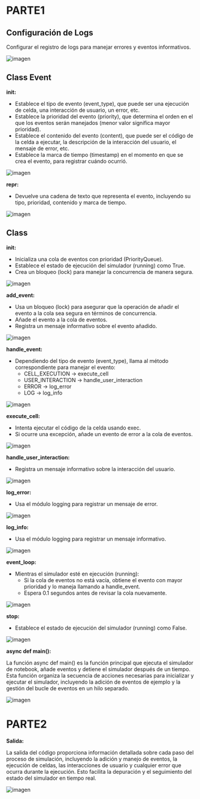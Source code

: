 # PARTE1

## Configuración de Logs

Configurar el registro de logs para manejar errores y eventos informativos.

![imagen](https://github.com/user-attachments/assets/51a2a7df-3c69-43bc-a576-874969ceb5e5)

## Class Event

**__init__:**

- Establece el tipo de evento (event_type), que puede ser una ejecución de celda, una interacción de usuario, un error, etc.
- Establece la prioridad del evento (priority), que determina el orden en el que los eventos serán manejados (menor valor significa mayor prioridad).
- Establece el contenido del evento (content), que puede ser el código de la celda a ejecutar, la descripción de la interacción del usuario, el mensaje de error, etc.
- Establece la marca de tiempo (timestamp) en el momento en que se crea el evento, para registrar cuándo ocurrió.

![imagen](https://github.com/user-attachments/assets/49aab736-450b-4467-9510-d3714d763ee4)

**__repr__:**

- Devuelve una cadena de texto que representa el evento, incluyendo su tipo, prioridad, contenido y marca de tiempo.

![imagen](https://github.com/user-attachments/assets/21ded17c-6f06-432a-94a5-a80e8ab75ce5)

## Class 

**__init__:**

- Inicializa una cola de eventos con prioridad (PriorityQueue).
- Establece el estado de ejecución del simulador (running) como True.
- Crea un bloqueo (lock) para manejar la concurrencia de manera segura.

![imagen](https://github.com/user-attachments/assets/711f9222-2b3c-4e82-b28f-828c0d54d354)

**add_event:**

- Usa un bloqueo (lock) para asegurar que la operación de añadir el evento a la cola sea segura en términos de concurrencia.
- Añade el evento a la cola de eventos.
- Registra un mensaje informativo sobre el evento añadido.

![imagen](https://github.com/user-attachments/assets/f35aaefa-a5e8-4bc9-bdea-e023ff32a32c)

**handle_event:**

- Dependiendo del tipo de evento (event_type), llama al método correspondiente para manejar el evento:
  - CELL_EXECUTION -> execute_cell
  - USER_INTERACTION -> handle_user_interaction
  - ERROR -> log_error
  - LOG -> log_info

![imagen](https://github.com/user-attachments/assets/c5715167-d0e6-4f93-a7f9-0208f2a1d71a)

**execute_cell:**

- Intenta ejecutar el código de la celda usando exec.
- Si ocurre una excepción, añade un evento de error a la cola de eventos.

![imagen](https://github.com/user-attachments/assets/374c3bab-17bf-4e77-96a0-c395a0034733)

**handle_user_interaction:**

- Registra un mensaje informativo sobre la interacción del usuario.

![imagen](https://github.com/user-attachments/assets/74a0fffc-178f-4e45-a112-c5e674c91e05)

**log_error:**

- Usa el módulo logging para registrar un mensaje de error.

![imagen](https://github.com/user-attachments/assets/cb61a093-4617-4897-bad8-cdebe620132d)

**log_info:**

- Usa el módulo logging para registrar un mensaje informativo.

![imagen](https://github.com/user-attachments/assets/db7a6a4c-8f2f-4b4f-8fa0-715e46b333ba)

**event_loop:**

- Mientras el simulador esté en ejecución (running):
  - Si la cola de eventos no está vacía, obtiene el evento con mayor prioridad y lo maneja llamando a handle_event.
  - Espera 0.1 segundos antes de revisar la cola nuevamente.

![imagen](https://github.com/user-attachments/assets/f4980bf7-40f3-43c2-a4c7-8be8af9ff366)

**stop:**

- Establece el estado de ejecución del simulador (running) como False.

![imagen](https://github.com/user-attachments/assets/5fdcabba-2622-4c91-84a9-967238fdc36b)

**async def main():**

La función async def main() es la función principal que ejecuta el simulador de notebook, añade eventos y detiene el simulador después de un tiempo. Esta función organiza la secuencia de acciones necesarias para inicializar y ejecutar el simulador, incluyendo la adición de eventos de ejemplo y la gestión del bucle de eventos en un hilo separado.

![imagen](https://github.com/user-attachments/assets/f1f8a0e3-b7c8-4c9e-b26e-e76ad29b5533)

# PARTE2 

**Salida:**

La salida del código proporciona información detallada sobre cada paso del proceso de simulación, incluyendo la adición y manejo de eventos, la ejecución de celdas, las interacciones de usuario y cualquier error que ocurra durante la ejecución. Esto facilita la depuración y el seguimiento del estado del simulador en tiempo real.

![imagen](https://github.com/user-attachments/assets/cabff4d7-b44a-463e-add5-29d1c9b50f08)
